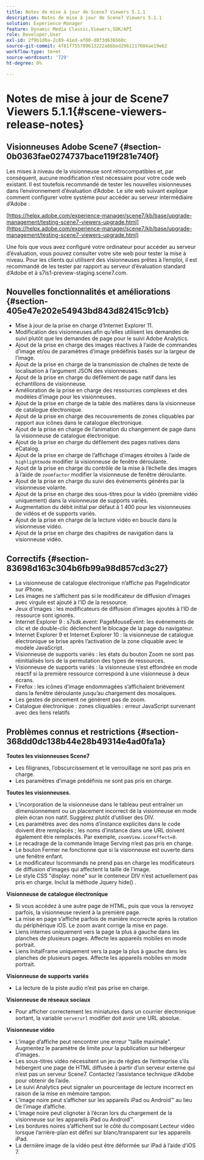 ```yaml
---
title: Notes de mise à jour de Scene7 Viewers 5.1.1
description: Notes de mise à jour de Scene7 Viewers 5.1.1
solution: Experience Manager
feature: Dynamic Media Classic,Viewers,SDK/API
role: Developer,User
exl-id: 2f9b1d0a-2c89-41ed-af00-d8f3d636560c
source-git-commit: 4f81f755789613222a66bed2961117604ae19e62
workflow-type: tm+mt
source-wordcount: '729'
ht-degree: 0%

---
```


# Notes de mise à jour de Scene7 Viewers 5.1.1{#scene-viewers-release-notes}

## Visionneuses Adobe Scene7 {#section-0b0363fae0274737bace119f281e740f}

Les mises à niveau de la visionneuse sont rétrocompatibles et, par conséquent, aucune modification n’est nécessaire pour votre code web existant. Il est toutefois recommandé de tester les nouvelles visionneuses dans l’environnement d’évaluation d’Adobe. Le site web suivant explique comment configurer votre système pour accéder au serveur intermédiaire d’Adobe :

[https://helpx.adobe.com/experience-manager/scene7/kb/base/upgrade-management/testing-scene7-viewers-upgrade.html](https://helpx.adobe.com/experience-manager/scene7/kb/base/upgrade-management/testing-scene7-viewers-upgrade.html)

Une fois que vous avez configuré votre ordinateur pour accéder au serveur d’évaluation, vous pouvez consulter votre site web pour tester la mise à niveau. Pour les clients qui utilisent des visionneuses prêtes à l’emploi, il est recommandé de les tester par rapport au serveur d’évaluation standard d’Adobe et à s7is1-preview-staging.scene7.com.

## Nouvelles fonctionnalités et améliorations {#section-405e47e202e54943bd843d82415c91cb}

* Mise à jour de la prise en charge d’Internet Explorer 11.
* Modification des visionneuses afin qu’elles utilisent les demandes de suivi plutôt que les demandes de page pour le suivi Adobe Analytics.
* Ajout de la prise en charge des images réactives à l’aide de commandes d’image et/ou de paramètres d’image prédéfinis basés sur la largeur de l’image.
* Ajout de la prise en charge de la transmission de chaînes de texte de localisation à l’argument JSON des visionneuses.
* Ajout de la prise en charge du défilement de page natif dans les échantillons de visionneuse.
* Amélioration de la prise en charge des ressources complexes et des modèles d’image pour les visionneuses.
* Ajout de la prise en charge de la table des matières dans la visionneuse de catalogue électronique.
* Ajout de la prise en charge des recouvrements de zones cliquables par rapport aux icônes dans le catalogue électronique.
* Ajout de la prise en charge de l’animation du changement de page dans la visionneuse de catalogue électronique.
* Ajout de la prise en charge du défilement des pages natives dans eCatalog.
* Ajout de la prise en charge de l’affichage d’images étroites à l’aide de `highlightmode` modifier la visionneuse de fenêtre déroulante.
* Ajout de la prise en charge du contrôle de la mise à l’échelle des images à l’aide de `zoomfactor` modifier la visionneuse de fenêtre déroulante.
* Ajout de la prise en charge du suivi des événements générés par la visionneuse volante.
* Ajout de la prise en charge des sous-titres pour la vidéo (première vidéo uniquement) dans la visionneuse de supports variés.
* Augmentation du débit initial par défaut à 1 400 pour les visionneuses de vidéos et de supports variés.
* Ajout de la prise en charge de la lecture vidéo en boucle dans la visionneuse vidéo.
* Ajout de la prise en charge des chapitres de navigation dans la visionneuse vidéo.

## Correctifs {#section-83698d163c304b6fb99a98d857cd3c27}

* La visionneuse de catalogue électronique n’affiche pas PageIndicator sur iPhone.
* Les images ne s’affichent pas si le modificateur de diffusion d’images avec virgule est ajouté à l’ID de la ressource.
* Jeux d’images : les modificateurs de diffusion d’images ajoutés à l’ID de ressource sont ignorés.
* Internet Explorer 9 : s7sdk.event: PageMouseEvent: les événements de clic et de double-clic déclenchent le blocage de la page du navigateur.
* Internet Explorer 9 et Internet Explorer 10 : la visionneuse de catalogue électronique se brise après l’activation de la zone cliquable avec le modèle JavaScript.
* Visionneuse de supports variés : les états du bouton Zoom ne sont pas réinitialisés lors de la permutation des types de ressources.
* Visionneuse de supports variés : la visionneuse s’est effondrée en mode réactif si la première ressource correspond à une visionneuse à deux écrans.
* Firefox : les icônes d’image endommagées s’affichaient brièvement dans la fenêtre déroulante jusqu’au chargement des mosaïques.
* Les gestes de pincement ne génèrent pas de zoom.
* Catalogue électronique : zones cliquables : erreur JavaScript survenant avec des liens relatifs

## Problèmes connus et restrictions {#section-368dd0dc138b44e28b49314e4ad0fa1a}

**Toutes les visionneuses Scene7**

* Les filigranes, l’obscurcissement et le verrouillage ne sont pas pris en charge.
* Les paramètres d’image prédéfinis ne sont pas pris en charge.

**Toutes les visionneuses.**

* L’incorporation de la visionneuse dans le tableau peut entraîner un dimensionnement ou un placement incorrect de la visionneuse en mode plein écran non natif. Suggérez plutôt d’utiliser des DIV.
* Les paramètres avec des noms d’instance explicites dans le code doivent être remplacés ; les noms d’instance dans une URL doivent également être remplacés. Par exemple, `zoomView.iconeffect=0`.
* Le recadrage de la commande Image Serving n’est pas pris en charge.
* Le bouton Fermer ne fonctionne que si la visionneuse est ouverte dans une fenêtre enfant.
* Le modificateur Iscommands ne prend pas en charge les modificateurs de diffusion d’images qui affectent la taille de l’image.
* Le style CSS &quot;display: none&quot; sur le conteneur DIV n’est actuellement pas pris en charge. Inclut la méthode Jquery hide() .

**Visionneuse de catalogue électronique**

* Si vous accédez à une autre page de HTML, puis que vous la renvoyez parfois, la visionneuse revient à la première page.
* La mise en page s’affiche parfois de manière incorrecte après la rotation du périphérique iOS. Le zoom avant corrige la mise en page.
* Liens internes uniquement vers la page la plus à gauche dans les planches de plusieurs pages. Affecte les appareils mobiles en mode portrait.
* Liens InitalFrame uniquement vers la page la plus à gauche dans les planches de plusieurs pages. Affecte les appareils mobiles en mode portrait.

**Visionneuse de supports variés**

* La lecture de la piste audio n’est pas prise en charge.

**Visionneuse de réseaux sociaux**

* Pour afficher correctement les miniatures dans un courrier électronique sortant, la variable `serverurl` modifier doit avoir une URL absolue.

**Visionneuse vidéo**

* L’image d’affiche peut rencontrer une erreur &quot;taille maximale&quot;. Augmentez le paramètre de limite pour la publication sur hébergeur d’images.
* Les sous-titres vidéo nécessitent un jeu de règles de l’entreprise s’ils hébergent une page de HTML diffusée à partir d’un serveur externe qui n’est pas un serveur Scene7. Contactez l’assistance technique d’Adobe pour obtenir de l’aide.
* Le suivi Analytics peut signaler un pourcentage de lecture incorrect en raison de la mise en mémoire tampon.
* L’image noire peut s’afficher sur les appareils iPad ou Android™ au lieu de l’image d’affiche.
* L’image noire peut clignoter à l’écran lors du chargement de la visionneuse sur les appareils iPad ou Android™.
* Les bordures noires s’affichent sur le côté du composant Lecteur vidéo lorsque l’arrière-plan est défini sur blanc/transparent sur les appareils iPad.
* La dernière image de la vidéo peut être déformée sur iPad à l’aide d’iOS 7.
